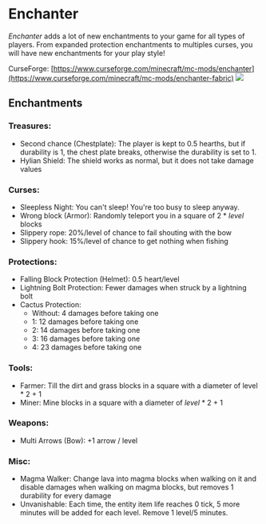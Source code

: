 # Enchanter
*Enchanter* adds a lot of new enchantments to your game for all types of players. From expanded protection enchantments to multiples curses, you will have new enchantments for your play style!

CurseForge: [https://www.curseforge.com/minecraft/mc-mods/enchanter](https://www.curseforge.com/minecraft/mc-mods/enchanter-fabric)
[![](http://cf.way2muchnoise.eu/full_enchanter_downloads.svg)](https://minecraft.curseforge.com/projects/enchanter-fabric)

## Enchantments

### Treasures:
* Second chance (Chestplate): The player is kept to 0.5 hearths, but if durability is 1, the chest plate breaks, otherwise the durability is set to 1.
* Hylian Shield: The shield works as normal, but it does not take damage values

### Curses:
* Sleepless Night: You can't sleep! You're too busy to sleep anyway.
* Wrong block (Armor): Randomly teleport you in a square of 2 * *level* blocks
* Slippery rope: 20%/level of chance to fail shouting with the bow
* Slippery hook: 15%/level of chance to get nothing when fishing

### Protections:
* Falling Block Protection (Helmet): 0.5 heart/level
* Lightning Bolt Protection: Fewer damages when struck by a lightning bolt
* Cactus Protection:
    * Without: 4 damages before taking one
    * 1: 12 damages before taking one
    * 2: 14 damages before taking one
    * 3: 16 damages before taking one
    * 4: 23 damages before taking one

### Tools:
* Farmer: Till the dirt and grass blocks in a square with a diameter of level * 2 + 1
* Miner: Mine blocks in a square with a diameter of *level* * 2 + 1

### Weapons:
* Multi Arrows (Bow): +1 arrow / level

### Misc:
* Magma Walker: Change lava into magma blocks when walking on it and disable damages when walking on magma blocks, but removes 1 durability for every damage
* Unvanishable: Each time, the entity item life reaches 0 tick, 5 more minutes will be added for each level. Remove 1 level/5 minutes.